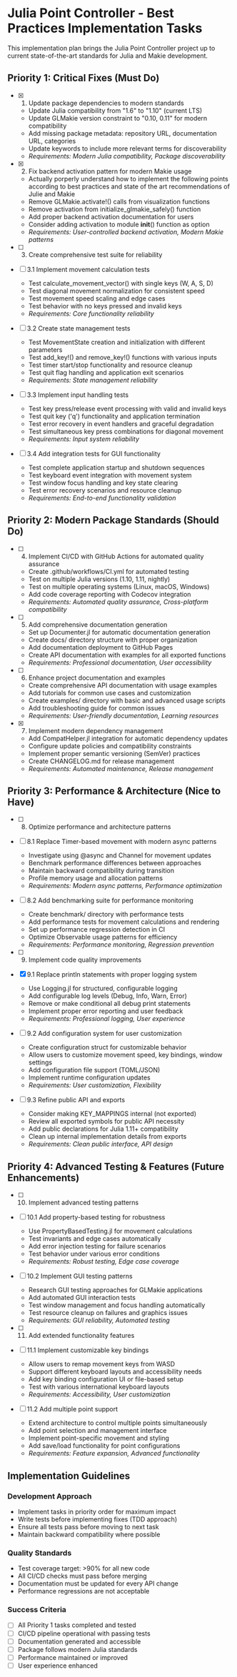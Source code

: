 # Julia Point Controller - Best Practices Implementation Tasks

This implementation plan brings the Julia Point Controller project up to current state-of-the-art standards for Julia and Makie development.

## Priority 1: Critical Fixes (Must Do)

- [x] 1. Update package dependencies to modern standards
  - Update Julia compatibility from "1.6" to "1.10" (current LTS)
  - Update GLMakie version constraint to "0.10, 0.11" for modern compatibility
  - Add missing package metadata: repository URL, documentation URL, categories
  - Update keywords to include more relevant terms for discoverability
  - _Requirements: Modern Julia compatibility, Package discoverability_

- [x] 2. Fix backend activation pattern for modern Makie usage
  - Actually porperly understand how to implement the following points according to best practices and state of the art recommendations of Julie and Makie
  - Remove GLMakie.activate!() calls from visualization functions
  - Remove activation from initialize_glmakie_safely() function
  - Add proper backend activation documentation for users
  - Consider adding activation to module __init__() function as option
  - _Requirements: User-controlled backend activation, Modern Makie patterns_

- [ ] 3. Create comprehensive test suite for reliability
- [ ] 3.1 Implement movement calculation tests
  - Test calculate_movement_vector() with single keys (W, A, S, D)
  - Test diagonal movement normalization for consistent speed
  - Test movement speed scaling and edge cases
  - Test behavior with no keys pressed and invalid keys
  - _Requirements: Core functionality reliability_

- [ ] 3.2 Create state management tests
  - Test MovementState creation and initialization with different parameters
  - Test add_key!() and remove_key!() functions with various inputs
  - Test timer start/stop functionality and resource cleanup
  - Test quit flag handling and application exit scenarios
  - _Requirements: State management reliability_

- [ ] 3.3 Implement input handling tests
  - Test key press/release event processing with valid and invalid keys
  - Test quit key ('q') functionality and application termination
  - Test error recovery in event handlers and graceful degradation
  - Test simultaneous key press combinations for diagonal movement
  - _Requirements: Input system reliability_

- [ ] 3.4 Add integration tests for GUI functionality
  - Test complete application startup and shutdown sequences
  - Test keyboard event integration with movement system
  - Test window focus handling and key state clearing
  - Test error recovery scenarios and resource cleanup
  - _Requirements: End-to-end functionality validation_

## Priority 2: Modern Package Standards (Should Do)

- [ ] 4. Implement CI/CD with GitHub Actions for automated quality assurance
  - Create .github/workflows/CI.yml for automated testing
  - Test on multiple Julia versions (1.10, 1.11, nightly)
  - Test on multiple operating systems (Linux, macOS, Windows)
  - Add code coverage reporting with Codecov integration
  - _Requirements: Automated quality assurance, Cross-platform compatibility_

- [ ] 5. Add comprehensive documentation generation
  - Set up Documenter.jl for automatic documentation generation
  - Create docs/ directory structure with proper organization
  - Add documentation deployment to GitHub Pages
  - Create API documentation with examples for all exported functions
  - _Requirements: Professional documentation, User accessibility_

- [ ] 6. Enhance project documentation and examples
  - Create comprehensive API documentation with usage examples
  - Add tutorials for common use cases and customization
  - Create examples/ directory with basic and advanced usage scripts
  - Add troubleshooting guide for common issues
  - _Requirements: User-friendly documentation, Learning resources_

- [x] 7. Implement modern dependency management
  - Add CompatHelper.jl integration for automatic dependency updates
  - Configure update policies and compatibility constraints
  - Implement proper semantic versioning (SemVer) practices
  - Create CHANGELOG.md for release management
  - _Requirements: Automated maintenance, Release management_

## Priority 3: Performance & Architecture (Nice to Have)

- [ ] 8. Optimize performance and architecture patterns
- [ ] 8.1 Replace Timer-based movement with modern async patterns
  - Investigate using @async and Channel for movement updates
  - Benchmark performance differences between approaches
  - Maintain backward compatibility during transition
  - Profile memory usage and allocation patterns
  - _Requirements: Modern async patterns, Performance optimization_

- [ ] 8.2 Add benchmarking suite for performance monitoring
  - Create benchmark/ directory with performance tests
  - Add performance tests for movement calculations and rendering
  - Set up performance regression detection in CI
  - Optimize Observable usage patterns for efficiency
  - _Requirements: Performance monitoring, Regression prevention_

- [ ] 9. Implement code quality improvements
- [x] 9.1 Replace println statements with proper logging system
  - Use Logging.jl for structured, configurable logging
  - Add configurable log levels (Debug, Info, Warn, Error)
  - Remove or make conditional all debug print statements
  - Implement proper error reporting and user feedback
  - _Requirements: Professional logging, User experience_

- [ ] 9.2 Add configuration system for user customization
  - Create configuration struct for customizable behavior
  - Allow users to customize movement speed, key bindings, window settings
  - Add configuration file support (TOML/JSON)
  - Implement runtime configuration updates
  - _Requirements: User customization, Flexibility_

- [ ] 9.3 Refine public API and exports
  - Consider making KEY_MAPPINGS internal (not exported)
  - Review all exported symbols for public API necessity
  - Add public declarations for Julia 1.11+ compatibility
  - Clean up internal implementation details from exports
  - _Requirements: Clean public interface, API design_

## Priority 4: Advanced Testing & Features (Future Enhancements)

- [ ] 10. Implement advanced testing patterns
- [ ] 10.1 Add property-based testing for robustness
  - Use PropertyBasedTesting.jl for movement calculations
  - Test invariants and edge cases automatically
  - Add error injection testing for failure scenarios
  - Test behavior under various error conditions
  - _Requirements: Robust testing, Edge case coverage_

- [ ] 10.2 Implement GUI testing patterns
  - Research GUI testing approaches for GLMakie applications
  - Add automated GUI interaction tests
  - Test window management and focus handling automatically
  - Test resource cleanup on failures and graphics issues
  - _Requirements: GUI reliability, Automated testing_

- [ ] 11. Add extended functionality features
- [ ] 11.1 Implement customizable key bindings
  - Allow users to remap movement keys from WASD
  - Support different keyboard layouts and accessibility needs
  - Add key binding configuration UI or file-based setup
  - Test with various international keyboard layouts
  - _Requirements: Accessibility, User customization_

- [ ] 11.2 Add multiple point support
  - Extend architecture to control multiple points simultaneously
  - Add point selection and management interface
  - Implement point-specific movement and styling
  - Add save/load functionality for point configurations
  - _Requirements: Feature expansion, Advanced functionality_

## Implementation Guidelines

### Development Approach
- Implement tasks in priority order for maximum impact
- Write tests before implementing fixes (TDD approach)
- Ensure all tests pass before moving to next task
- Maintain backward compatibility where possible

### Quality Standards
- Test coverage target: >90% for all new code
- All CI/CD checks must pass before merging
- Documentation must be updated for every API change
- Performance regressions are not acceptable

### Success Criteria
- [ ] All Priority 1 tasks completed and tested
- [ ] CI/CD pipeline operational with passing tests
- [ ] Documentation generated and accessible
- [ ] Package follows modern Julia standards
- [ ] Performance maintained or improved
- [ ] User experience enhanced